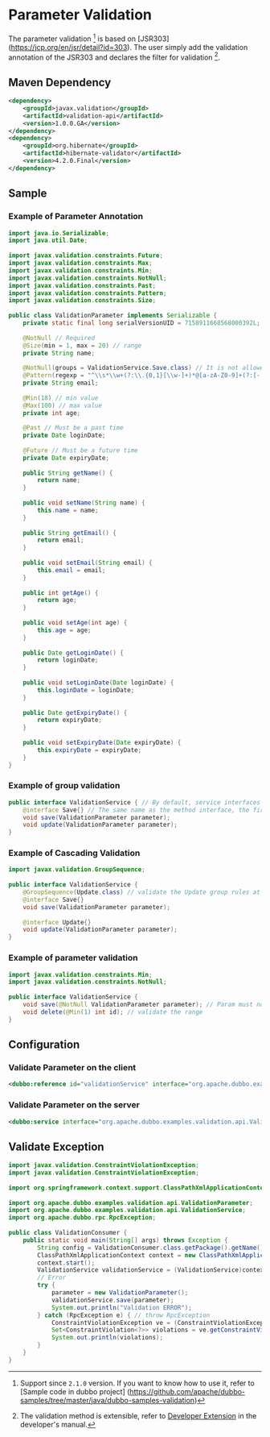 # Parameter Validation

The parameter validation [^1] is based on [JSR303] (https://jcp.org/en/jsr/detail?id=303). The user simply add the validation annotation of the JSR303 and declares the filter for validation [^2].

## Maven Dependency

```xml
<dependency>
    <groupId>javax.validation</groupId>
    <artifactId>validation-api</artifactId>
    <version>1.0.0.GA</version>
</dependency>
<dependency>
    <groupId>org.hibernate</groupId>
    <artifactId>hibernate-validator</artifactId>
    <version>4.2.0.Final</version>
</dependency>
```

## Sample

### Example of Parameter Annotation

```java
import java.io.Serializable;
import java.util.Date;
 
import javax.validation.constraints.Future;
import javax.validation.constraints.Max;
import javax.validation.constraints.Min;
import javax.validation.constraints.NotNull;
import javax.validation.constraints.Past;
import javax.validation.constraints.Pattern;
import javax.validation.constraints.Size;
 
public class ValidationParameter implements Serializable {
    private static final long serialVersionUID = 7158911668568000392L;
 
    @NotNull // Required 
    @Size(min = 1, max = 20) // range
    private String name;
 
    @NotNull(groups = ValidationService.Save.class) // It is not allowed to be blank when saving. When it is updated, it is allowed to be blank, indicating that the field is not updated 
    @Pattern(regexp = "^\\s*\\w+(?:\\.{0,1}[\\w-]+)*@[a-zA-Z0-9]+(?:[-.][a-zA-Z0-9]+)*\\.[a-zA-Z]+\\s*$")
    private String email;
 
    @Min(18) // min value
    @Max(100) // max value
    private int age;
 
    @Past // Must be a past time
    private Date loginDate;
 
    @Future // Must be a future time
    private Date expiryDate;
 
    public String getName() {
        return name;
    }
 
    public void setName(String name) {
        this.name = name;
    }
 
    public String getEmail() {
        return email;
    }
 
    public void setEmail(String email) {
        this.email = email;
    }
 
    public int getAge() {
        return age;
    }
 
    public void setAge(int age) {
        this.age = age;
    }
 
    public Date getLoginDate() {
        return loginDate;
    }
 
    public void setLoginDate(Date loginDate) {
        this.loginDate = loginDate;
    }
 
    public Date getExpiryDate() {
        return expiryDate;
    }
 
    public void setExpiryDate(Date expiryDate) {
        this.expiryDate = expiryDate;
    }
}
```

### Example of group validation

```java
public interface ValidationService { // By default, service interfaces are used to differentiate authentication scenarios. For example：@NotNull(groups = ValidationService.class)   
    @interface Save{} // The same name as the method interface, the first letter capitalized, used to distinguish between authentication scene. For example：@NotNull(groups = ValidationService.Save.class)，option
    void save(ValidationParameter parameter);
    void update(ValidationParameter parameter);
}
```

### Example of Cascading Validation

```java
import javax.validation.GroupSequence;
 
public interface ValidationService {   
    @GroupSequence(Update.class) // validate the Update group rules at the same time
    @interface Save{}
    void save(ValidationParameter parameter);
 
    @interface Update{} 
    void update(ValidationParameter parameter);
}
```

### Example of parameter validation

```java
import javax.validation.constraints.Min;
import javax.validation.constraints.NotNull;
 
public interface ValidationService {
    void save(@NotNull ValidationParameter parameter); // Param must not be null
    void delete(@Min(1) int id); // validate the range
}
```

## Configuration

### Validate Parameter on the client

```xml
<dubbo:reference id="validationService" interface="org.apache.dubbo.examples.validation.api.ValidationService" validation="true" />
```

### Validate Parameter on the server

```xml
<dubbo:service interface="org.apache.dubbo.examples.validation.api.ValidationService" ref="validationService" validation="true" />
```

## Validate Exception 

```java
import javax.validation.ConstraintViolationException;
import javax.validation.ConstraintViolationException;
 
import org.springframework.context.support.ClassPathXmlApplicationContext;
 
import org.apache.dubbo.examples.validation.api.ValidationParameter;
import org.apache.dubbo.examples.validation.api.ValidationService;
import org.apache.dubbo.rpc.RpcException;
 
public class ValidationConsumer {   
    public static void main(String[] args) throws Exception {
        String config = ValidationConsumer.class.getPackage().getName().replace('.', '/') + "/validation-consumer.xml";
        ClassPathXmlApplicationContext context = new ClassPathXmlApplicationContext(config);
        context.start();
        ValidationService validationService = (ValidationService)context.getBean("validationService");
        // Error
        try {
            parameter = new ValidationParameter();
            validationService.save(parameter);
            System.out.println("Validation ERROR");
        } catch (RpcException e) { // throw RpcException
            ConstraintViolationException ve = (ConstraintViolationException) e.getCause(); // Inside a ConstraintViolationException
            Set<ConstraintViolation<?>> violations = ve.getConstraintViolations(); // You can get the collection of validation error details
            System.out.println(violations);
        }
    } 
}
```

[^1]: Support since `2.1.0` version. If you want to know how to use it, refer to  [Sample code in dubbo project] (https://github.com/apache/dubbo-samples/tree/master/java/dubbo-samples-validation)
[^2]: The validation method is extensible, refer to [Developer Extension](../../dev/impls/validation.md) in the developer's manual.
